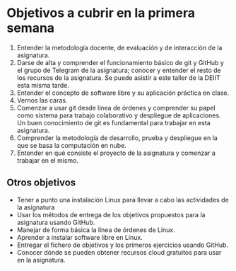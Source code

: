 # Objetivos a cubrir en la primera semana

1. Entender la metodología docente, de evaluación y de interacción de la asignatura.
2. Darse de alta y comprender el funcionamiento básico de git y GitHub y el grupo de Telegram de la asignatura; conocer y entender el resto de los recursos de la asignatura. Se puede asistir a este taller de la DEIIT esta misma tarde.
3. Entender el concepto de software libre y su aplicación práctica en clase.
4. Vernos las caras.
5. Comenzar a usar git desde línea de órdenes y comprender su papel como sistema para trabajo colaborativo y despliegue de aplicaciones. Un buen conocimiento de git es fundamental para trabajar en esta asignatura.
6. Comprender la metodología de desarrollo, prueba y despliegue en la que se basa la computación en nube.
7. Entender en qué consiste el proyecto de la asignatura y comenzar a trabajar en el mismo.

## Otros objetivos

- Tener a punto una instalación Linux para llevar a cabo las actividades de la asignatura
- Usar los métodos de entrega de los objetivos propuestos para la asignatura usando GitHub.
- Manejar de forma básica la línea de órdenes de Linux.
- Aprender a instalar software libre en Linux.
- Entregar el fichero de objetivos y los primeros ejercicios usando GitHub.
- Conocer dónde se pueden obtener recursos cloud gratuitos para usar en la asignatura.

